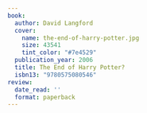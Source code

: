 ```yaml
---
book:
  author: David Langford
  cover:
    name: the-end-of-harry-potter.jpg
    size: 43541
    tint_color: "#7e4529"
  publication_year: 2006
  title: The End of Harry Potter?
  isbn13: "9780575080546"
review:
  date_read: ''
  format: paperback
---
```


